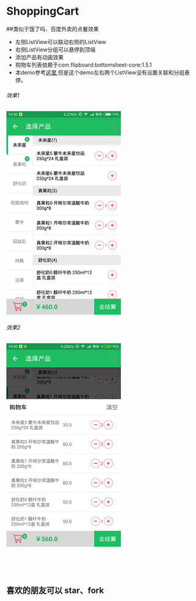 # ShoppingCart
##类似于饿了吗、百度外卖的点餐效果


* 左侧ListView可以联动右侧的ListView
* 右侧ListView分组可以悬停到顶端
* 添加产品有动画效果
* 购物车列表依赖于com.flipboard:bottomsheet-core:1.5.1
* 本demo参考[这里](https://github.com/fengyongge/shopcar.git),但是这个demo左右两个ListView没有设置关联和分组悬停。



###### 效果1
![效果1](https://github.com/dearHaoGeGe/ShoppingCart/blob/master/pic/1.png?raw=true)


###### 效果2
![效果2](https://github.com/dearHaoGeGe/ShoppingCart/blob/master/pic/2.png?raw=true)


<br><br><br>


## 喜欢的朋友可以  star、fork
